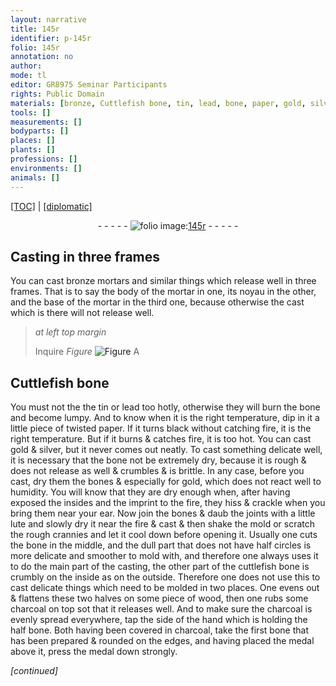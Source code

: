 ```yaml
---
layout: narrative
title: 145r
identifier: p-145r
folio: 145r
annotation: no
author:
mode: tl
editor: GR8975 Seminar Participants
rights: Public Domain
materials: [bronze, Cuttlefish bone, tin, lead, bone, paper, gold, silver, bones, lute, cuttlefish bone, charcoal]
tools: []
measurements: []
bodyparts: []
places: []
plants: []
professions: []
environments: []
animals: []
---
```


<p><a href="{{ site.baseurl }}/translation/" target="_blank">[TOC]</a> | <a href="{{ site.baseurl }}/texts/p-145r_tc/">[diplomatic]</a></p><div class="folio" align="center">- - - - - <a href="http://gallica.bnf.fr/ark:/12148/btv1b10500001g/f295.image" target="_blank"><img src="https://cu-mkp.github.io/2017-workshop-edition/assets/photo-icon.png" alt="folio image: " style="display:inline-block; margin-bottom:-3px;"/>145r</a> - - - - - </div>  
  

## Casting in three frames

 
You can cast <span class="m">bronze</span> mortars and similar things which release well in three frames. That is to say the body of the mortar in one, its noyau in the other, and the base of the mortar in the third one, because otherwise the cast which is there will not release well.
 
> *at left top margin*
> 
> 
> Inquire 
> *Figure*
> <a href="https://drive.google.com/open?id=0B9-oNrvWdlO5MXRaSldvRzY2UTg" target="_blank"><img src="https://cu-mkp.github.io/GR8975-edition/assets/photo-icon.png" alt="Figure" style="display:inline-block; margin-bottom:-3px;"/></a>
 A
 
 
  

## <span class="m">Cuttlefish bone</span>

 
You must not the the <span class="m">tin</span> or <span class="m">lead</span> too hotly, otherwise they will burn the <span class="m">bone</span> and become lumpy. And to know when it is the right temperature, dip in it a little piece of twisted <span class="m">paper</span>. If it turns black without catching fire, it is the right temperature. But if it burns & catches fire, it is too hot. You can cast <span class="m">gold</span> & <span class="m">silver</span>, but it never comes out neatly. To cast something delicate well, it is necessary that the <span class="m">bone</span> not be extremely dry, because it is rough & does not release as well & crumbles & is brittle. In any case, before you cast, dry them <span class="sup">the <span class="m">bones</span></span> & especially for <span class="m">gold</span>, which does not react well to humidity. You will know that they are dry enough when, after having exposed the insides and the imprint to the fire, they hiss & crackle when you bring them near your ear. Now join the <span class="m">bone</span>s & daub the joints with a little <span class="m">lute</span> and slowly dry it near the fire & cast & then shake the mold or scratch the rough crannies and let it cool down before opening it. Usually one cuts the <span class="m">bone</span> in the middle, and the dull part that does not have half circles  is more delicate and smoother to mold with, and therefore one always uses it to do the main part of the casting, the other <span class="sup">part of the <span class="m">cuttlefish bone</span></span> is crumbly on the inside as on the outside. Therefore one does not use this to cast delicate things which need to be molded in two places. One evens out & flattens these two halves on some piece of wood, then one rubs some <span class="m">charcoal</span> on top sot that it releases well. And to make sure the <span class="m">charcoal</span> is evenly spread everywhere, tap the side of the hand which is holding the half <span class="m">bone</span>. Both having been covered in <span class="m">charcoal</span>, take the first <span class="m">bone</span> that has been prepared & rounded on the edges, and having placed the medal above it, press the medal down strongly.
 
*[continued]*
 
